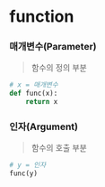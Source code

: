 # function



### 매개변수(Parameter)

> 함수의 정의 부분

```python
# x = 매개변수
def func(x):
    return x
```



### 인자(Argument)

> 함수의 호출 부분

```python
# y = 인자
func(y)
```

